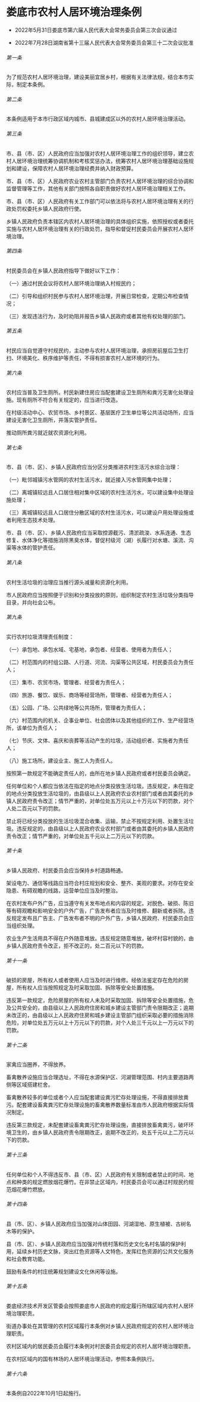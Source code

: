 # 娄底市农村人居环境治理条例

- 2022年5月31日娄底市第六届人民代表大会常务委员会第三次会议通过

- 2022年7月28日湖南省第十三届人民代表大会常务委员会第三十二次会议批准

<!-- INFO END -->

###### 第一条

为了规范农村人居环境治理，建设美丽宜居乡村，根据有关法律法规，结合本市实际，制定本条例。

###### 第二条

本条例适用于本市行政区域内城市、县城建成区以外的农村人居环境治理活动。

###### 第三条

市、县（市、区）人民政府应当加强对农村人居环境治理工作的组织领导，建立农村人居环境治理统筹协调机制和考核奖惩办法，统筹农村人居环境治理基础设施规划和建设，保障农村人居环境治理经费并纳入财政预算。

市、县（市、区）人民政府农业农村主管部门负责农村人居环境治理的综合协调和监督管理等工作，其他有关部门按照各自职责做好农村人居环境治理相关工作。

市、县（市、区）人民政府有关工作部门可以依法将与农村人居环境治理有关的行政处罚权委托乡镇人民政府行使。

乡镇人民政府负责本辖区内农村人居环境治理的具体组织实施，依照授权或者委托实施与农村人居环境治理有关的行政处罚，指导和督促村民委员会开展农村人居环境治理。

###### 第四条

村民委员会在乡镇人民政府指导下做好以下工作：

（一）通过村民会议将农村人居环境治理纳入村规民约；

（二）引导和组织村民参与农村人居环境治理，开展日常检查，定期公布检查情况；

（三）发现违法行为，及时劝阻并报告乡镇人民政府或者其他有权处理的部门。

###### 第五条

村民应当自觉遵守村规民约，主动参与农村人居环境治理，承担房前屋后卫生打扫、环境美化、秩序维护等责任，不得有损害农村人居环境的行为。

###### 第六条

农村应当普及卫生厕所。村民新建住房应当配套建设卫生厕所和粪污无害化处理设施。现有厕所不符合有关规定的，应当进行改造。

在村级活动中心、农贸市场、乡村景区、基层医疗卫生单位等公共活动场所，应当建设无害化卫生厕所，并落实管护责任。

推动厕所粪污就近就农资源化利用。

###### 第七条

市、县（市、区）、乡镇人民政府应当分区分类推进农村生活污水综合治理：

（一）毗邻城镇污水管网的农村生活污水，就近接入污水管网集中处理；

（二）离城镇较远且人口居住相对集中区域的农村生活污水，可以建设集中处理设施处理；

（三）离城镇较远且人口居住分散区域的农村生活污水，可以建设户用处理设施或者利用生态技术处理。

市、县（市、区）、乡镇人民政府应当采取控源截污、清淤疏浚、水系连通、生态修复、水体净化等措施消除黑臭水体，督促村级河（湖）长履行对水塘、溪流、沟渠等水体的管护责任。

###### 第八条

农村生活垃圾的治理应当推行源头减量和资源化利用。

市人民政府应当按照便于识别和分类投放的原则，组织制定农村生活垃圾分类指导目录，并向社会公布。

###### 第九条

实行农村垃圾清理责任制度：

（一）承包地、承包水域、宅基地，承包者、经营者、使用者为责任人；

（二）村范围内的村组公路、人行道、河流、沟渠等公共区域，村民委员会为责任人；

（三）集市、农贸市场，管理者、经营者为责任人；

（四）旅游、餐饮、娱乐、商场等经营场所，管理者、经营者为责任人；

（五）公园、广场、公共绿地等公共场所，管理者为责任人；

（六）村范围内的机关、企事业单位、社会团体以及其他组织的工作、生产经营场所，该单位为责任人；

（七）节庆、文体、喜庆和丧葬等活动产生的垃圾，活动组织者、实施者为责任人；

（八）施工场所，建设业主、施工人为责任人。

按照第一款规定不能确定责任人的，由所在地乡镇人民政府或者村民委员会确定。

任何单位和个人都应当依法在指定的地点分类投放生活垃圾。违反规定，未在指定的地点分类投放生活垃圾的，由县级以上人民政府农业农村部门或者由其委托的乡镇人民政府责令改正；情节严重的，对单位处五万元以上十万元以下的罚款，对个人处二百元以下的罚款。

禁止将已经分类投放的生活垃圾混合收集、运输，禁止不按规定利用、处置生活垃圾。违反规定的，由县级以上人民政府农业农村部门或者由其委托的乡镇人民政府责令改正；情节严重的，对单位处五千元以上二万元以下的罚款。

###### 第十条

乡镇人民政府、村民委员会应当保持乡村道路畅通。

架设电力、通信等线路应当符合村庄规划和安全、整齐、美观的要求。对存在安全隐患、有碍观瞻的线路，运营单位应当及时整治。

在农村发布户外广告，应当遵守有关发布地点和内容的规定。对脱色、破损、陈旧等有碍观瞻和影响安全的户外广告，广告发布者应当及时维修、翻新或者拆除。违反规定发布且广告主、广告发布者不明的户外广告，乡镇人民政府、村民委员会应当组织处理。

农业生产生活用具不得在户外随意堆放。违反规定随意堆放，破坏村容村貌的，由乡镇人民政府责令改正，拒不改正的，处二百元以下的罚款。

###### 第十一条

破损的房屋，所有权人或者使用人应当及时进行维修。经依法鉴定存在危险的房屋，所有权人应当按照规定及时采取加固、拆除等安全处置措施。

违反第一款规定，危险房屋的所有权人未及时采取加固、拆除等安全处置措施，危及公共安全的，由县级以上人民政府住房和城乡建设主管部门责令限期改正；逾期未改正的，由县级以上人民政府住房和城乡建设主管部门组织采取必要的措施消除危险，对单位处五万元以上十万元以下的罚款，对个人处三千元以上一万元以下的罚款。

###### 第十二条

家禽应当圈养，不得放养。

畜禽散养设施应当合理选址，不得在水源保护区、河湖管理范围、村内主要道路两侧等区域搭建栏舍。

畜禽散养较多的单位或者个人应当配套建设粪污贮存处理设施，不得直接排放粪污。配套建设畜禽粪污贮存处理设施的畜禽散养数量标准由市人民政府根据实际情况制定。

违反第三款规定，未配套建设畜禽粪污贮存处理设施，直接排放畜禽粪污，破坏环境卫生的，由乡镇人民政府责令限期改正，逾期不改正的，处五千元以上二万元以下的罚款。

###### 第十三条

任何单位和个人不得违反市、县（市、区）人民政府有关限制或者禁止的时间、地点和种类的规定燃放烟花爆竹。在非禁止区域内，村民委员会可以通过村规民约规范烟花爆竹燃放。

###### 第十四条

县（市、区）、乡镇人民政府应当加强对山体田园、河湖湿地、原生植被、古树名木等的保护。

县（市、区）、乡镇人民政府应当加强对传统村落和历史文化名村名镇的保护利用，延续乡村历史文脉，突出红色资源等人文特色，发挥红色资源的公共文化服务和社会教育功能。

鼓励有条件的村庄统筹规划建设文化休闲等设施。

###### 第十五条

娄底经济技术开发区管委会按照娄底市人民政府的规定履行所辖区域内农村人居环境治理职责。

街道办事处在其管理的农村区域履行本条例对乡镇人民政府规定的农村人居环境治理职责。

农村区域内的居民委员会履行本条例对村民委员会规定的农村人居环境治理职责。

在农村区域内的国有林场的人居环境治理活动，参照本条例执行。

###### 第十六条

本条例自2022年10月1日起施行。

